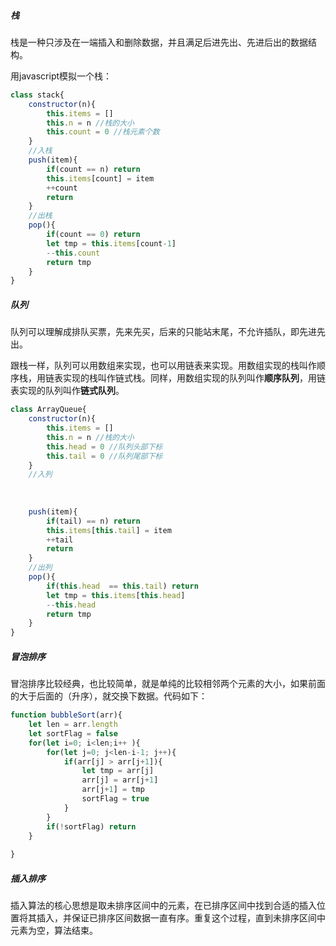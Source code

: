##### 栈

栈是一种只涉及在一端插入和删除数据，并且满足后进先出、先进后出的数据结构。

用javascript模拟一个栈：

```javascript
class stack{
    constructor(n){
        this.items = []
        this.n = n //栈的大小
        this.count = 0 //栈元素个数
    }
    //入栈
    push(item){
        if(count == n) return
        this.items[count] = item
        ++count
        return
    }
    //出栈
    pop(){
        if(count == 0) return
        let tmp = this.items[count-1]
        --this.count
        return tmp
    }
}
```





##### 队列

队列可以理解成排队买票，先来先买，后来的只能站末尾，不允许插队，即先进先出。

跟栈一样，队列可以用数组来实现，也可以用链表来实现。用数组实现的栈叫作顺序栈，用链表实现的栈叫作链式栈。同样，用数组实现的队列叫作**顺序队列**，用链表实现的队列叫作**链式队列**。 

```javascript
class ArrayQueue{
    constructor(n){
        this.items = []
        this.n = n //栈的大小
        this.head = 0 //队列头部下标
        this.tail = 0 //队列尾部下标
    }
    //入列
    
    
    
    push(item){
        if(tail) == n) return
        this.items[this.tail] = item
        ++tail
        return
    }
    //出列
    pop(){
        if(this.head  == this.tail) return
        let tmp = this.items[this.head]
        --this.head
        return tmp
    }
}
```



##### 冒泡排序

冒泡排序比较经典，也比较简单，就是单纯的比较相邻两个元素的大小，如果前面的大于后面的（升序），就交换下数据。代码如下：

```javascript
function bubbleSort(arr){
    let len = arr.length
    let sortFlag = false 
    for(let i=0; i<len;i++ ){
        for(let j=0; j<len-i-1; j++){
            if(arr[j] > arr[j+1]){
                let tmp = arr[j]
                arr[j] = arr[j+1]
                arr[j+1] = tmp
                sortFlag = true
            }
        }
        if(!sortFlag) return
    }
    
}
```

##### 插入排序

插入算法的核心思想是取未排序区间中的元素，在已排序区间中找到合适的插入位置将其插入，并保证已排序区间数据一直有序。重复这个过程，直到未排序区间中元素为空，算法结束。 

